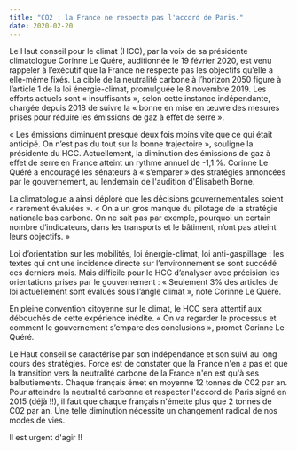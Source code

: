 ```yaml
---
title: "CO2 : la France ne respecte pas l'accord de Paris."
date: 2020-02-20
---
```

Le Haut conseil pour le climat (HCC), par la voix de sa présidente climatologue Corinne Le Quéré, auditionnée le 19 février 2020, est venu rappeler à l’exécutif que la France ne respecte pas les objectifs qu’elle a elle-même fixés. La cible de la neutralité carbone à l’horizon 2050 figure à l’article 1 de la loi énergie-climat, promulguée le 8 novembre 2019. Les efforts actuels sont « insuffisants », selon cette instance indépendante, chargée depuis 2018 de suivre la « bonne en mise en œuvre des mesures prises pour réduire les émissions de gaz à effet de serre ».

« Les émissions diminuent presque deux fois moins vite que ce qui était anticipé. On n’est pas du tout sur la bonne trajectoire », souligne la présidente du HCC. Actuellement, la diminution des émissions de gaz à effet de serre en France atteint un rythme annuel de -1,1 %. Corinne Le Quéré a encouragé les sénateurs à « s’emparer » des stratégies annoncées par le gouvernement, au lendemain de l'audition d'Élisabeth Borne.

La climatologue a ainsi déploré que les décisions gouvernementales soient « rarement évaluées ». « On a un gros manque du pilotage de la stratégie nationale bas carbone. On ne sait pas par exemple, pourquoi un certain nombre d’indicateurs, dans les transports et le bâtiment, n’ont pas atteint leurs objectifs. »

Loi d’orientation sur les mobilités, loi énergie-climat, loi anti-gaspillage : les textes qui ont une incidence directe sur l’environnement se sont succédé ces derniers mois. Mais difficile pour le HCC d’analyser avec précision les orientations prises par le gouvernement : « Seulement 3% des articles de loi actuellement sont évalués sous l’angle climat », note Corinne Le Quéré.

En pleine convention citoyenne sur le climat, le HCC sera attentif aux débouchés de cette expérience inédite. « On va regarder le processus et comment le gouvernement s’empare des conclusions », promet Corinne Le Quéré.

Le Haut conseil se caractérise par son indépendance et son suivi au long cours des stratégies. Force est de constater que la France n'en a pas et que la transition vers la neutralité carbone de la France n'en est qu'à ses balbutiements. Chaque français émet en moyenne 12 tonnes de C02 par an. Pour atteindre la neutralité carbonne et respecter l'accord de Paris signé en 2015 (déjà !!), il faut que chaque français n'émette plus que 2 tonnes de C02 par an. Une telle diminution nécessite un changement radical de nos modes de vies. 

Il est urgent d'agir !! 

 